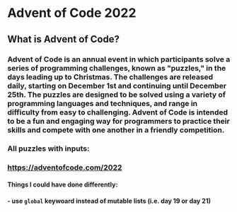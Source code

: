 # Advent of Code 2022

## What is Advent of Code?

### Advent of Code is an annual event in which participants solve a series of programming challenges, known as "puzzles," in the days leading up to Christmas. The challenges are released daily, starting on December 1st and continuing until December 25th. The puzzles are designed to be solved using a variety of programming languages and techniques, and range in difficulty from easy to challenging. Advent of Code is intended to be a fun and engaging way for programmers to practice their skills and compete with one another in a friendly competition.

### All puzzles with inputs:
### https://adventofcode.com/2022

#### Things I could have done differently:
#### - use `global` keywoard instead of mutable lists (i.e. day 19 or day 21)

